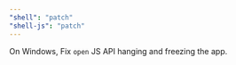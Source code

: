 ```yaml
---
"shell": "patch"
"shell-js": "patch"
---
```


On Windows, Fix `open` JS API hanging and freezing the app.